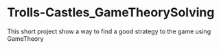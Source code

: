 # Trolls-Castles_GameTheorySolving
This short project show a way to find a good strategy to the game using GameTheory 
